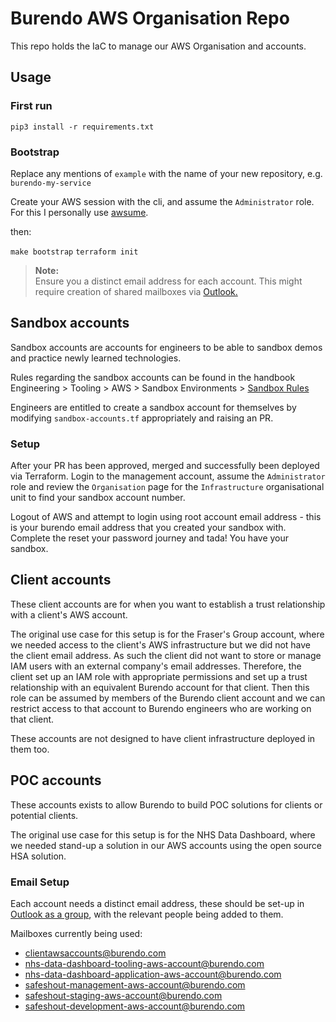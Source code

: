 # Burendo AWS Organisation Repo

This repo holds the IaC to manage our AWS Organisation and accounts.

## Usage

### First run

`pip3 install -r requirements.txt`

### Bootstrap

Replace any mentions of `example` with the name of your new repository, e.g. `burendo-my-service`

Create your AWS session with the cli, and assume the `Administrator` role. For this I personally use [awsume](https://awsu.me/).

then:

`make bootstrap`
`terraform init`

> **Note:**  
> Ensure you a distinct email address for each account. This might require creation of shared mailboxes via [Outlook.](https://outlook.office.com/groups/home)

## Sandbox accounts

Sandbox accounts are accounts for engineers to be able to sandbox demos and practice newly learned technologies.

Rules regarding the sandbox accounts can be found in the handbook Engineering > Tooling > AWS > Sandbox Environments > [Sandbox Rules](https://github.com/BurendoUK/burendo-handbook/blob/main/docs/Engineering/Tooling/AWS/Sandbox%20Environments/sandboxrules.md)

Engineers are entitled to create a sandbox account for themselves by modifying `sandbox-accounts.tf` appropriately and raising an PR.

### Setup

After your PR has been approved, merged and successfully been deployed via Terraform. Login to the management account, assume the `Administrator` role and review the `Organisation` page for the `Infrastructure` organisational unit to find your sandbox account number.

Logout of AWS and attempt to login using root account email address - this is your burendo email address that you created your sandbox with. Complete the reset your password journey and tada! You have your sandbox.

## Client accounts

These client accounts are for when you want to establish a trust relationship with a client's AWS account.

The original use case for this setup is for the Fraser's Group account, where we needed access to the client's AWS infrastructure but we did not have the client email address. As such the client did not want to
store or manage IAM users with an external company's email addresses. Therefore, the client set up an IAM role with appropriate permissions and set up a trust relationship with an equivalent Burendo account for that client. Then this role can be assumed by members of the Burendo client account and we can restrict access to that account to Burendo engineers who are working on that client.

These accounts are not designed to have client infrastructure deployed in them too.

## POC accounts

These accounts exists to allow Burendo to build POC solutions for clients or potential clients.

The original use case for this setup is for the NHS Data Dashboard, where we needed stand-up a solution in our AWS accounts using the open source HSA solution.

### Email Setup

Each account needs a distinct email address, these should be set-up in [Outlook as a group](https://outlook.office.com/groups/home), with the relevant people being added to them.

Mailboxes currently being used:
- clientawsaccounts@burendo.com
- nhs-data-dashboard-tooling-aws-account@burendo.com
- nhs-data-dashboard-application-aws-account@burendo.com
- safeshout-management-aws-account@burendo.com
- safeshout-staging-aws-account@burendo.com
- safeshout-development-aws-account@burendo.com
